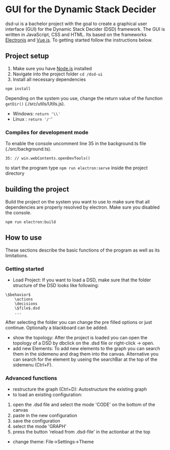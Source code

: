 # GUI for the Dynamic Stack Decider
dsd-ui is a bachelor project with the goal to create a graphical user interface (GUI) for the Dynamic Stack Decider (DSD) framework.
The GUI is written in JavaScript, CSS and HTML.
Its based on the frameworks [Electronjs](https://www.electronjs.org/) and [Vue.js](https://vuejs.org/).
To getting started follow the instructions below.


## Project setup
1. Make sure you have [Node.js](https://docs.npmjs.com/downloading-and-installing-node-js-and-npm) installed 
2. Navigate into the project folder `cd /dsd-ui`
3. Install all necessary dependencies 
```
npm install
```
Depending on the system you use, change the return value of the function `getDir()` (./src/utils/Utils.js).
- Windows: `return '\\'`
- Linux : `return '/'`'
### Compiles for development mode
To enable the console uncomment line 35 in the background.ts file (./src/background.ts). 
```
35: // win.webContents.openDevTools()
```
to start the program type ```npm run electron:serve```
inside the project directory
## building the project
Build the project on the system you want to use to make sure that all dependencies are properly resolved by electron.
Make sure you disabled the console.
```
npm run electron:build
```
## How to use
These sections describe the basic functions of the program as well as its limitations.
### Getting started
- Load Project: If you want to load a DSD, make sure that the folder structure of the DSD looks like following:
```
\$behavior$
    \actions
    \decisions
    \$file$.dsd
    ...
```
After selecting the folder you can change the pre filled options or just continue. Optionally a blackboard can be added.

- show the topology: After the project is loaded you can open the topology of a DSD by dbclick on the .dsd file or right-click -> open.
- add new Elements: To add new elements to the graph you can search them in the sidemenu  and drag them into the canvas. Alternative you can search for the element by useing the searchBar at the top of the sidemenu (Ctrl+F).

### Advanced functions
- restructure the graph (Ctrl+D): Autostructure the existing graph 
- to load an existing configuration:
1. open the .dsd file and select the mode 'CODE' on the bottom of the canvas
2. paste in the new configuration
3. save the configuration
4. select the mode 'GRAPH'
5. press the button 'reload from .dsd-file' in the actionbar at the top
- change theme: File->Settings->Theme

